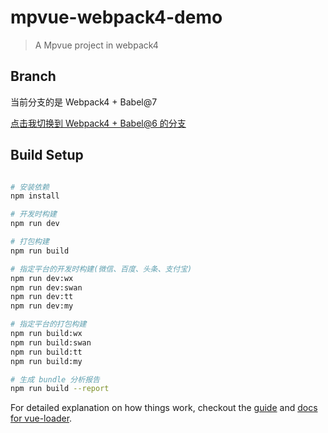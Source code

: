 # mpvue-webpack4-demo

> A Mpvue project in webpack4

## Branch
当前分支的是 Webpack4 + Babel@7

[点击我切换到 Webpack4 + Babel@6 的分支](https://github.com/BugKun/mpvue-webpack4-demo/tree/master)

## Build Setup

``` bash

# 安装依赖
npm install

# 开发时构建
npm run dev

# 打包构建
npm run build

# 指定平台的开发时构建(微信、百度、头条、支付宝)
npm run dev:wx
npm run dev:swan
npm run dev:tt
npm run dev:my

# 指定平台的打包构建
npm run build:wx
npm run build:swan
npm run build:tt
npm run build:my

# 生成 bundle 分析报告
npm run build --report
```

For detailed explanation on how things work, checkout the [guide](http://vuejs-templates.github.io/webpack/) and [docs for vue-loader](http://vuejs.github.io/vue-loader).
